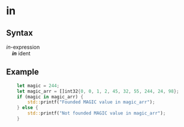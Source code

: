# in

## Syntax

_in_-expression<br>
&nbsp;&nbsp;&nbsp;&nbsp;**_in_** ident

## Example

```rust
    let magic = 244;
    let magic_arr = []int32{0, 0, 1, 2, 45, 32, 55, 244, 24, 98};
    if (magic in magic_arr) {
        std::printf("Founded MAGIC value in magic_arr");
    } else {
        std::printf("Not founded MAGIC value in magic_arr");
    }
```